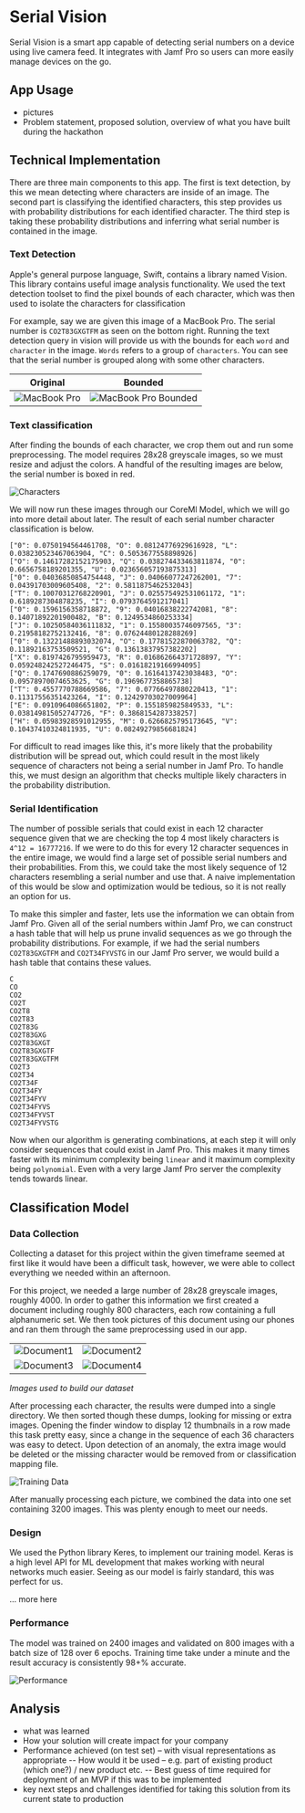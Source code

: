 # Serial Vision

Serial Vision is a smart app capable of detecting serial numbers on a device using live camera feed. It integrates with Jamf Pro so users can more easily manage devices on the go.

## App Usage
- pictures
- Problem statement, proposed solution, overview of what you have built during the hackathon

## Technical Implementation
There are three main components to this app. The first is text detection, by this we mean detecting where characters are inside of an image. The second part is classifying the identified characters, this step provides us with probability distributions for each identified character. The third step is taking these probability distributions and inferring what serial number is contained in the image.

### Text Detection
Apple's general purpose language, Swift, contains a library named Vision. This library contains useful image analysis functionality. We used the text detection toolset to find the pixel bounds of each character, which was then used to isolate the characters for classification

For example, say we are given this image of a MacBook Pro. The serial number is `CO2T83GXGTFM` as seen on the bottom right. Running the text detection query in vision will provide us with the bounds for each `word` and `character` in the image. `Words` refers to a group of `characters`. You can see that the serial number is grouped along with some other characters.

| Original  | Bounded  |
| --------- | -------- |
| ![MacBook Pro](https://raw.githubusercontent.com/g-r-a-n-t/serial-vision/master/images/serial.png) | ![MacBook Pro Bounded](https://github.com/g-r-a-n-t/serial-vision/raw/master/images/serial-bounded.png) |



### Text classification

After finding the bounds of each character, we crop them out and run some preprocessing. The model requires 28x28 greyscale images, so we must resize and adjust the colors. A handful of the resulting images are below, the serial number is boxed in red.

![Characters](https://github.com/g-r-a-n-t/serial-vision/raw/master/images/characters.png)

We will now run these images through our CoreMl Model, which we will go into more detail about later. The result of each serial number character classification is below.

```
["0": 0.0750194564461708, "O": 0.08124776929616928, "L": 0.038230523467063904, "C": 0.5053677558898926]
["O": 0.14617282152175903, "Q": 0.038274433463811874, "0": 0.6656758189201355, "U": 0.023656057193875313]
["0": 0.04036850854754448, "J": 0.04066077247262001, "7": 0.04391703009605408, "2": 0.5811875462532043]
["T": 0.10070312768220901, "J": 0.025575492531061172, "1": 0.6189287304878235, "I": 0.0793764591217041]
["0": 0.1596156358718872, "9": 0.04016838222742081, "8": 0.14071892201900482, "B": 0.1249534860253334]
["J": 0.10250584036111832, "1": 0.15580035746097565, "3": 0.21958182752132416, "8": 0.07624480128288269]
["0": 0.13221488893032074, "O": 0.17781522870063782, "Q": 0.11892163753509521, "G": 0.13613837957382202]
["X": 0.8197426795959473, "R": 0.016862664371728897, "Y": 0.059248242527246475, "S": 0.01618219166994095]
["Q": 0.1747690886259079, "0": 0.16164137423038483, "O": 0.09578970074653625, "G": 0.1969677358865738]
["T": 0.4557770788669586, "7": 0.07766497880220413, "1": 0.11317556351423264, "I": 0.12429703027009964]
["E": 0.0910964086651802, "P": 0.1551859825849533, "L": 0.038149815052747726, "F": 0.3868154287338257]
["H": 0.05983928591012955, "M": 0.6266825795173645, "V": 0.10437410324811935, "U": 0.08249279856681824]
```

For difficult to read images like this, it's more likely that the probability distribution will be spread out, which could result in the most likely sequence of characters not being a serial number in Jamf Pro. To handle this, we must design an algorithm that checks multiple likely characters in the probability distribution.

### Serial Identification

The number of possible serials that could exist in each 12 character sequence given that we are checking the top 4 most likely characters is `4^12 = 16777216`. If we were to do this for every 12 character sequences in the entire image, we would find a large set of possible serial numbers and their probabilities. From this, we could take the most likely sequence of 12 characters resembling a serial number and use that. A naive implementation of this would be slow and optimization would be tedious, so it is not really an option for us.

To make this simpler and faster, lets use the information we can obtain from Jamf Pro. Given all of the serial numbers within Jamf Pro, we can construct a hash table that will help us prune invalid sequences as we go through the probability distributions. For example, if we had the serial numbers `CO2T83GXGTFM` and `CO2T34FYVSTG` in our Jamf Pro server, we would build a hash table that contains these values.

```
C
CO
CO2
CO2T
CO2T8
CO2T83
CO2T83G
CO2T83GXG
CO2T83GXGT
CO2T83GXGTF
CO2T83GXGTFM
CO2T3
CO2T34
CO2T34F
CO2T34FY
CO2T34FYV
CO2T34FYVS
CO2T34FYVST
CO2T34FYVSTG
```
Now when our algorithm is generating combinations, at each step it will only consider sequences that could exist in Jamf Pro. This makes it many times faster with its minimum complexity being `linear` and it maximum complexity being `polynomial`. Even with a very large Jamf Pro server the complexity tends towards linear.

## Classification Model

### Data Collection
Collecting a dataset for this project within the given timeframe seemed at first like it would have been a difficult task, however, we were able to collect everything we needed within an afternoon.

For this project, we needed a large number of 28x28 greyscale images, roughly 4000. In order to gather this information we first created a document including roughly 800 characters, each row containing a full alphanumeric set. We then took pictures of this document using our phones and ran them through the same preprocessing used in our app.

|                  |                 |
| ---------------- | --------------- |
|  ![Document1](https://github.com/g-r-a-n-t/serial-vision/raw/master/images/document1.jpeg) | ![Document2](https://github.com/g-r-a-n-t/serial-vision/raw/master/images/document2.jpeg) |
| ![Document3](https://github.com/g-r-a-n-t/serial-vision/raw/master/images/document3.jpeg) | ![Document4](https://github.com/g-r-a-n-t/serial-vision/raw/master/images/document4.jpeg) |

*Images used to build our dataset*

After processing each character, the results were dumped into a single directory. We then sorted though these dumps, looking for missing or extra images. Opening the finder window to display 12 thumbnails in a row made this task pretty easy, since a change in the sequence of each 36 characters was easy to detect. Upon detection of an anomaly, the extra image would be deleted or the missing character would be removed from or classification mapping file.

![Training Data](https://github.com/g-r-a-n-t/serial-vision/raw/master/images/training-data.png)

After manually processing each picture, we combined the data into one set containing 3200 images. This was plenty enough to meet our needs.

### Design
We used the Python library Keres, to implement our training model. Keras is a high level API for ML development that makes working with neural networks much easier. Seeing as our model is fairly standard, this was perfect for us.

... more here

### Performance

The model was trained on 2400 images and validated on 800 images with a batch size of 128 over 6 epochs. Training time take under a minute and the result accuracy is consistently 98+% accurate.

![Performance](https://github.com/g-r-a-n-t/serial-vision/raw/master/images/performance.png)

## Analysis
- what was learned
- How your solution will create impact for your company
- Performance achieved (on test set) – with visual representations as appropriate
-- How would it be used – e.g. part of existing product (which one?) / new product etc.
-- Best guess of time required for deployment of an MVP if this was to be implemented
- key next steps and challenges identified for taking this solution from its current state to production
